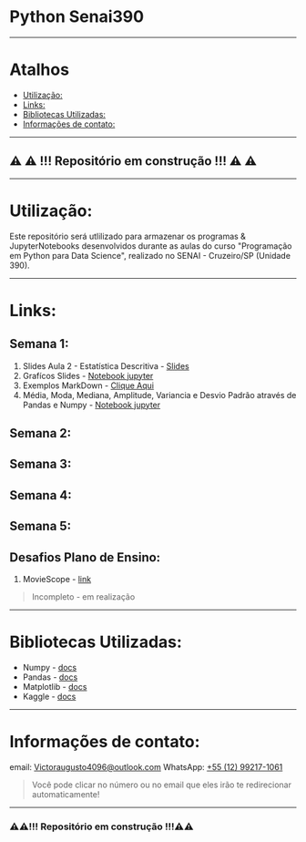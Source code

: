 # Python Senai390
---


# Atalhos

* [Utilização:](#utilização)
* [Links:](#links-utéis)
* [Bibliotecas Utilizadas:](#bibliotecas-utilizadas)
* [Informações de contato:](#informações-de-contato)

---

## ⚠️ ⚠️ !!! Repositório em construção !!! ⚠️ ⚠️

---

# Utilização:

Este repositório será utlilizado para armazenar os programas & JupyterNotebooks desenvolvidos durante as aulas do curso "Programação em Python para Data Science", realizado no SENAI - Cruzeiro/SP (Unidade 390).

---

# Links:

## Semana 1:
1.  Slides Aula 2 - Estatística Descritiva - [Slides](https://docs.google.com/presentation/d/14-FsQyQh4LLyxBIWpeNex_Eb2zvmUr-TntqgJfVJKT0/edit?usp=sharing)
2. Grafícos Slides - [Notebook jupyter](https://github.com/victor-silverio/Python_Senai390/blob/ba028386a794a93c3655daa9abcbc412b30bc715/Semana%201/Graficos_Slides.ipynb)
3. Exemplos MarkDown - [Clique Aqui](https://github.com/victor-silverio/Python_Senai390/blob/ba028386a794a93c3655daa9abcbc412b30bc715/Semana%201/Markdown_Exemplos_(Aula_3).md)
4. Média, Moda, Mediana, Amplitude, Variancia e Desvio Padrão através de Pandas e Numpy - [Notebook jupyter](https://github.com/victor-silverio/Python_Senai390/blob/ba028386a794a93c3655daa9abcbc412b30bc715/Semana%201/Aula_3.ipynb)

## Semana 2:

## Semana 3:

## Semana 4:

## Semana 5:

## Desafios Plano de Ensino:

1. MovieScope - [link](https://github.com/victor-silverio/Python_Senai390/tree/86607d8baa7ea3d0f4d44e63a5d0d830898be374/Desafios_Plano_De_Ensino/MovieScope)

> Incompleto - em realização

---

# Bibliotecas Utilizadas:
* Numpy - [docs](https://numpy.org/doc/)
* Pandas - [docs](https://pandas.pydata.org/docs/)
* Matplotlib - [docs](https://matplotlib.org/stable/index.html)
* Kaggle - [docs](https://www.kaggle.com/docs/api)

---

# Informações de contato:

email: [Victoraugusto4096@outlook.com](mailto:Victoraugusto4096@outlook.com)
WhatsApp: [+55 (12) 99217-1061](https://wa.me//5512992171061?text=Olá,%20venho%20através%20do%20github)

> Você pode clicar no número ou no email que eles irão te redirecionar automaticamente! 

---

### ⚠️⚠️!!! Repositório em construção !!!⚠️⚠️
